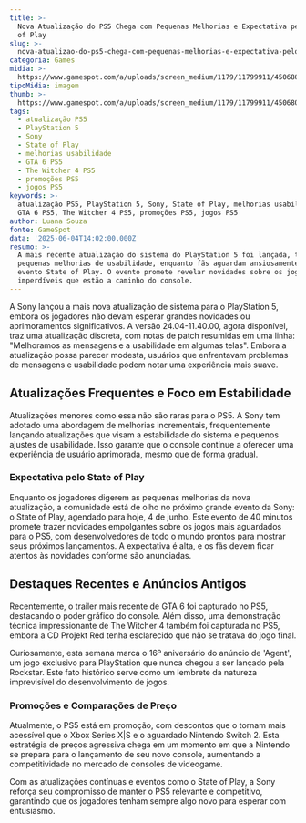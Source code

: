 ```yaml
---
title: >-
  Nova Atualização do PS5 Chega com Pequenas Melhorias e Expectativa pelo State
  of Play
slug: >-
  nova-atualizao-do-ps5-chega-com-pequenas-melhorias-e-expectativa-pelo-state-of-play
categoria: Games
midia: >-
  https://www.gamespot.com/a/uploads/screen_medium/1179/11799911/4506806-screenshot2025-06-04at10.22.33am.png
tipoMidia: imagem
thumb: >-
  https://www.gamespot.com/a/uploads/screen_medium/1179/11799911/4506806-screenshot2025-06-04at10.22.33am.png
tags:
  - atualização PS5
  - PlayStation 5
  - Sony
  - State of Play
  - melhorias usabilidade
  - GTA 6 PS5
  - The Witcher 4 PS5
  - promoções PS5
  - jogos PS5
keywords: >-
  atualização PS5, PlayStation 5, Sony, State of Play, melhorias usabilidade,
  GTA 6 PS5, The Witcher 4 PS5, promoções PS5, jogos PS5
author: Luana Souza
fonte: GameSpot
data: '2025-06-04T14:02:00.000Z'
resumo: >-
  A mais recente atualização do sistema do PlayStation 5 foi lançada, trazendo
  pequenas melhorias de usabilidade, enquanto fãs aguardam ansiosamente pelo
  evento State of Play. O evento promete revelar novidades sobre os jogos
  imperdíveis que estão a caminho do console.
---
```

A Sony lançou a mais nova atualização de sistema para o PlayStation 5, embora os jogadores não devam esperar grandes novidades ou aprimoramentos significativos. A versão 24.04-11.40.00, agora disponível, traz uma atualização discreta, com notas de patch resumidas em uma linha: "Melhoramos as mensagens e a usabilidade em algumas telas". Embora a atualização possa parecer modesta, usuários que enfrentavam problemas de mensagens e usabilidade podem notar uma experiência mais suave.

## Atualizações Frequentes e Foco em Estabilidade

Atualizações menores como essa não são raras para o PS5. A Sony tem adotado uma abordagem de melhorias incrementais, frequentemente lançando atualizações que visam a estabilidade do sistema e pequenos ajustes de usabilidade. Isso garante que o console continue a oferecer uma experiência de usuário aprimorada, mesmo que de forma gradual.

### Expectativa pelo State of Play

Enquanto os jogadores digerem as pequenas melhorias da nova atualização, a comunidade está de olho no próximo grande evento da Sony: o State of Play, agendado para hoje, 4 de junho. Este evento de 40 minutos promete trazer novidades empolgantes sobre os jogos mais aguardados para o PS5, com desenvolvedores de todo o mundo prontos para mostrar seus próximos lançamentos. A expectativa é alta, e os fãs devem ficar atentos às novidades conforme são anunciadas.

## Destaques Recentes e Anúncios Antigos

Recentemente, o trailer mais recente de GTA 6 foi capturado no PS5, destacando o poder gráfico do console. Além disso, uma demonstração técnica impressionante de The Witcher 4 também foi capturada no PS5, embora a CD Projekt Red tenha esclarecido que não se tratava do jogo final.

Curiosamente, esta semana marca o 16º aniversário do anúncio de 'Agent', um jogo exclusivo para PlayStation que nunca chegou a ser lançado pela Rockstar. Este fato histórico serve como um lembrete da natureza imprevisível do desenvolvimento de jogos.

### Promoções e Comparações de Preço

Atualmente, o PS5 está em promoção, com descontos que o tornam mais acessível que o Xbox Series X|S e o aguardado Nintendo Switch 2. Esta estratégia de preços agressiva chega em um momento em que a Nintendo se prepara para o lançamento de seu novo console, aumentando a competitividade no mercado de consoles de videogame.

Com as atualizações contínuas e eventos como o State of Play, a Sony reforça seu compromisso de manter o PS5 relevante e competitivo, garantindo que os jogadores tenham sempre algo novo para esperar com entusiasmo.
